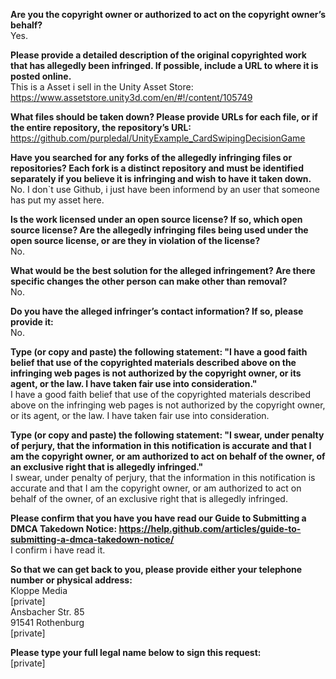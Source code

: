 **Are you the copyright owner or authorized to act on the copyright owner’s behalf?**  
Yes.

**Please provide a detailed description of the original copyrighted work that has allegedly been infringed. If possible, include a URL to where it is posted online.**  
This is a Asset i sell in the Unity Asset Store:  
https://www.assetstore.unity3d.com/en/#!/content/105749

**What files should be taken down? Please provide URLs for each file, or if the entire repository, the repository’s URL:**  
https://github.com/purpledal/UnityExample_CardSwipingDecisionGame

**Have you searched for any forks of the allegedly infringing files or repositories? Each fork is a distinct repository and must be identified separately if you believe it is infringing and wish to have it taken down.**  
No. I don`t use Github, i just have been informend by an user that someone has put my asset here.

**Is the work licensed under an open source license? If so, which open source license? Are the allegedly infringing files being used under the open source license, or are they in violation of the license?**  
No.

**What would be the best solution for the alleged infringement? Are there specific changes the other person can make other than removal?**    
No.

**Do you have the alleged infringer’s contact information? If so, please provide it:**    
No.

**Type (or copy and paste) the following statement: "I have a good faith belief that use of the copyrighted materials described above on the infringing web pages is not authorized by the copyright owner, or its agent, or the law. I have taken fair use into consideration."**    
I have a good faith belief that use of the copyrighted materials described above on the infringing web pages is not authorized by the copyright owner, or its agent, or the law. I have taken fair use into consideration.

**Type (or copy and paste) the following statement: "I swear, under penalty of perjury, that the information in this notification is accurate and that I am the copyright owner, or am authorized to act on behalf of the owner, of an exclusive right that is allegedly infringed."**  
I swear, under penalty of perjury, that the information in this notification is accurate and that I am the copyright owner, or am authorized to act on behalf of the owner, of an exclusive right that is allegedly infringed.

**Please confirm that you have you have read our Guide to Submitting a DMCA Takedown Notice: https://help.github.com/articles/guide-to-submitting-a-dmca-takedown-notice/**  
I confirm i have read it.

**So that we can get back to you, please provide either your telephone number or physical address:**  
Kloppe Media  
[private]  
Ansbacher Str. 85  
91541 Rothenburg  
[private]

**Please type your full legal name below to sign this request:**  
[private]
